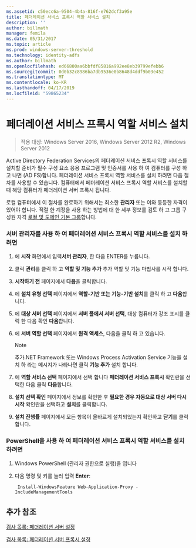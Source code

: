 ```yaml
---
ms.assetid: c50ecc6a-9504-4b4a-816f-e762dcf3a95e
title: 페더레이션 서비스 프록시 역할 서비스 설치
description: ''
author: billmath
manager: femila
ms.date: 05/31/2017
ms.topic: article
ms.prod: windows-server-threshold
ms.technology: identity-adfs
ms.author: billmath
ms.openlocfilehash: ed66800aa6bbfdf85816a992ee8eb39799efebb6
ms.sourcegitcommit: 0d0b32c8986ba7db9536e0b8648d4ddf9b03e452
ms.translationtype: MT
ms.contentlocale: ko-KR
ms.lasthandoff: 04/17/2019
ms.locfileid: "59865234"
---
```

# <a name="install-the-federation-service-proxy-role-service"></a>페더레이션 서비스 프록시 역할 서비스 설치

>적용 대상: Windows Server 2016, Windows Server 2012 R2, Windows Server 2012

Active Directory Federation Services의 페더레이션 서비스 프록시 역할 서비스를 설치할 준비가 필수 구성 요소 응용 프로그램 및 인증서를 사용 하 여 컴퓨터를 구성 하 고 나면 \(AD FS\)합니다. 페더레이션 서비스 프록시 역할 서비스를 설치 하려면 다음 절차를 사용할 수 있습니다. 컴퓨터에서 페더레이션 서비스 프록시 역할 서비스를 설치할 때 해당 컴퓨터가 페더레이션 서버 프록시 됩니다.  
  
로컬 컴퓨터에서 이 절차를 완료하기 위해서는 최소한 **관리자** 또는 이와 동등한 자격이 있어야 합니다.  적절 한 계정을 사용 하는 방법에 대 한 세부 정보를 검토 하 고 그룹 구성원 자격 [로컬 및 도메인 기본 그룹](https://go.microsoft.com/fwlink/?LinkId=83477)합니다.   
  
### <a name="to-install-the-federation-service-proxy-role-service-using-the-server-manager"></a>서버 관리자를 사용 하 여 페더레이션 서비스 프록시 역할 서비스를 설치 하려면
  
1.  에 **시작** 화면에서 입력**서버 관리자**, 한 다음 ENTER를 누릅니다.  
  
2.  클릭 **관리**를 클릭 하 고 **역할 및 기능 추가** 추가 역할 및 기능 마법사를 시작 합니다.  
  
3.  **시작하기 전** 페이지에서 **다음**을 클릭합니다.  
  
4.  에 **설치 유형 선택** 페이지에서 **역할\-기반 또는 기능\-기반 설치**를 클릭 하 고 **다음**합니다.  
  
5.  에 **대상 서버 선택** 페이지에서 **서버 풀에서 서버 선택**, 대상 컴퓨터가 강조 표시를 클릭 한 다음 확인 **다음**합니다.  
  
6.  에 **서버 역할 선택** 페이지에서 **원격 액세스**, 다음을 클릭 하 고 있습니다.  
  
    > [!NOTE]  
    > 추가.NET Framework 또는 Windows Process Activation Service 기능을 설치 하 라는 메시지가 나타나면 클릭 **기능 추가** 설치 합니다.  
  
7. 에 **역할 서비스 선택** 페이지에서 선택 합니다 **페더레이션 서비스 프록시** 확인란을 선택한 다음 클릭 **다음**합니다.  

8. **설치 선택 확인** 페이지에서 정보를 확인한 후 **필요한 경우 자동으로 대상 서버 다시 시작** 확인란을 선택하고 **설치**를 클릭합니다.  
  
13. **설치 진행률** 페이지에서 모든 항목이 올바르게 설치되었는지 확인하고 **닫기**를 클릭합니다.  

### <a name="to-install-the-federation-service-proxy-role-service-using-powershell"></a>PowerShell을 사용 하 여 페더레이션 서비스 프록시 역할 서비스를 설치 하려면

1. Windows PowerShell (관리자 권한으로 실행)을 엽니다

2. 다음 명령 및 키를 눌러 입력 **Enter**:

        Install-WindowsFeature Web-Application-Proxy -IncludeManagementTools



  
## <a name="additional-references"></a>추가 참조  
[검사 목록: 페더레이션 서버 설정](Checklist--Setting-Up-a-Federation-Server.md)  
  
[검사 목록: 페더레이션 서버 프록시 설정](Checklist--Setting-Up-a-Federation-Server-Proxy.md)  
  

